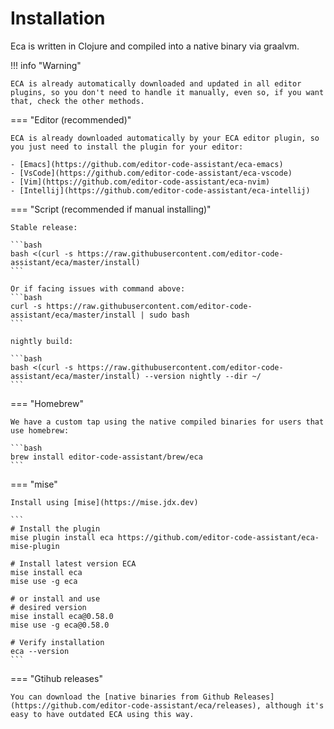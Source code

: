 # Installation

Eca is written in Clojure and compiled into a native binary via graalvm.

!!! info "Warning"

    ECA is already automatically downloaded and updated in all editor plugins, so you don't need to handle it manually, even so, if you want that, check the other methods.

=== "Editor (recommended)"

    ECA is already downloaded automatically by your ECA editor plugin, so you just need to install the plugin for your editor:
    
    - [Emacs](https://github.com/editor-code-assistant/eca-emacs)
    - [VsCode](https://github.com/editor-code-assistant/eca-vscode)
    - [Vim](https://github.com/editor-code-assistant/eca-nvim)
    - [Intellij](https://github.com/editor-code-assistant/eca-intellij)
  
=== "Script (recommended if manual installing)"

    Stable release:
    
    ```bash
    bash <(curl -s https://raw.githubusercontent.com/editor-code-assistant/eca/master/install)
    ```
    
    Or if facing issues with command above:
    ```bash
    curl -s https://raw.githubusercontent.com/editor-code-assistant/eca/master/install | sudo bash
    ```
    
    nightly build:
    
    ```bash
    bash <(curl -s https://raw.githubusercontent.com/editor-code-assistant/eca/master/install) --version nightly --dir ~/
    ```

=== "Homebrew"

    We have a custom tap using the native compiled binaries for users that use homebrew:
    
    ```bash
    brew install editor-code-assistant/brew/eca
    ```

=== "mise"

    Install using [mise](https://mise.jdx.dev) 
    
    ```
    # Install the plugin
    mise plugin install eca https://github.com/editor-code-assistant/eca-mise-plugin

    # Install latest version ECA
    mise install eca
    mise use -g eca

    # or install and use
    # desired version
    mise install eca@0.58.0
    mise use -g eca@0.58.0

    # Verify installation
    eca --version
    ```

=== "Gtihub releases"

    You can download the [native binaries from Github Releases](https://github.com/editor-code-assistant/eca/releases), although it's easy to have outdated ECA using this way.
